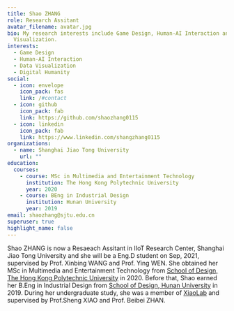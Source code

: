 ```yaml
---
title: Shao ZHANG
role: Research Assitant
avatar_filename: avatar.jpg
bio: My research interests include Game Design, Human-AI Interaction and Data
  Visualization.
interests:
  - Game Design
  - Human-AI Interaction
  - Data Visualization
  - Digital Humanity
social:
  - icon: envelope
    icon_pack: fas
    link: /#contact
  - icon: github
    icon_pack: fab
    link: https://github.com/shaozhang0115
  - icon: linkedin
    icon_pack: fab
    link: https://www.linkedin.com/shangzhang0115
organizations:
  - name: Shanghai Jiao Tong University
    url: ""
education:
  courses:
    - course: MSc in Multimedia and Entertainment Technology
      institution: The Hong Kong Polytechnic University
      year: 2020
    - course: BEng in Industrial Design
      institution: Hunan University
      year: 2019
email: shaozhang@sjtu.edu.cn
superuser: true
highlight_name: false
---
```

Shao ZHANG is now a Resaeach Assitant in IIoT Research Center, Shanghai Jiao Tong University and she will be a Eng.D student on Sep, 2021, supervised by Prof. Xinbing WANG and Prof. Ying WEN. She obtained her MSc in Multimedia and Entertainment Technology from [School of Design, The Hong Kong Polytechnic University](https://www.sd.polyu.edu.hk/en/) in 2020. Before that, Shao earned her B.Eng in Industrial Design from [School of Design, Hunan University](http://design.hnu.edu.cn/) in 2019. During her undergraduate study, she was a member of [XiaoLab](https://github.com/ShaoZhang0115/shaozhang/blob/master/content/home/xiaolab.net) and supervised by Prof.Sheng XIAO and Prof. Beibei ZHAN.